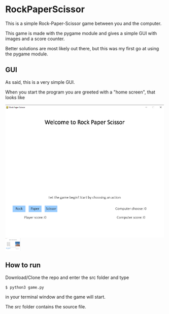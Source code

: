 # RockPaperScissor

This is a simple Rock-Paper-Scissor game between you and the computer.

This game is made with the pygame module and gives a simple GUI with images and a score counter.

Better solutions are most likely out there, but this was my first go at using the pygame module.

## GUI

As said, this is a very simple GUI.

When you start the program you are greeted with a "home screen", that looks like

<img src="https://github.com/Hvaheterdu/Games/blob/master/RockPaperScissor/home_screen.png" width="500">

<img src="https://github.com/Hvaheterdu/Games/blob/master/RockPaperScissor/game_screen.png" width="48">

## How to run

Download/Clone the repo and enter the src folder and type

```
$ python3 game.py 
```

in your terminal window and the game will start.

The *src* folder contains the source file.
